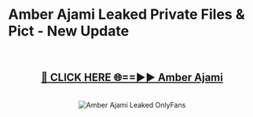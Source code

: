 # Amber Ajami Leaked Private Files & Pict - New Update
<br>
<div align="center">
<h2><a href="https://mediafilles.blogspot.com/?title=Amber_Ajami" rel="nofollow">🔴 CLICK HERE 🌐==►► Amber Ajami</a></h2>
<br>
<a href="https://mediafilles.blogspot.com/?title=Amber_Ajami" rel="nofollow" data-target="animated-image.originalLink"><img src="https://i.ibb.co.com/WyWwxjT/player-gif2.gif" alt="Amber Ajami Leaked OnlyFans" style="max-width: 100%; display: inline-block;" data-target="animated-image.originalImage"></a>
</div>
<br>